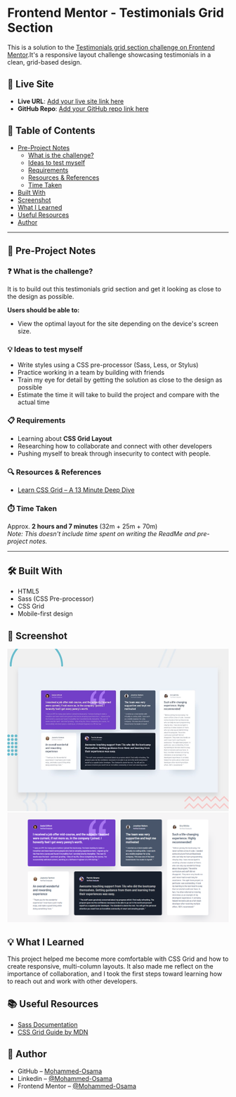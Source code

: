 # Frontend Mentor - Testimonials Grid Section

This is a solution to the [Testimonials grid section challenge on Frontend Mentor](https://www.frontendmentor.io/challenges/testimonials-grid-section-Nnw6J7Un7).It's a responsive layout challenge showcasing testimonials in a clean, grid-based design.

## 🚀 Live Site

- **Live URL**: [Add your live site link here](https://mohammed-osama-pg.github.io/FdMr-Testimonials-grid-section/)
- **GitHub Repo**: [Add your GitHub repo link here](https://github.com/Mohammed-Osama-pg/FdMr-Testimonials-grid-section.git)

## 📑 Table of Contents

- [Pre-Project Notes](#-pre-project-notes)
  - [What is the challenge?](#-what-is-the-challenge)
  - [Ideas to test myself](#-ideas-to-test-myself)
  - [Requirements](#-requirements)
  - [Resources & References](#-resources--references)
  - [Time Taken](#-time-taken)
- [Built With](#️-built-with)
- [Screenshot](#-screenshot)
- [What I Learned](#-what-i-learned)
- [Useful Resources](#-useful-resources)
- [Author](#-author)

---

## 📝 Pre-Project Notes

### ❓ What is the challenge?

It is to build out this testimonials grid section and get it looking as close to the design as possible.

**Users should be able to:**

- View the optimal layout for the site depending on the device's screen size.

### 💡 Ideas to test myself

- Write styles using a CSS pre-processor (Sass, Less, or Stylus)
- Practice working in a team by building with friends
- Train my eye for detail by getting the solution as close to the design as possible
- Estimate the time it will take to build the project and compare with the actual time

### 📋 Requirements

- Learning about **CSS Grid Layout**
- Researching how to collaborate and connect with other developers
- Pushing myself to break through insecurity to contect with people.

### 🔍 Resources & References

- [Learn CSS Grid – A 13 Minute Deep Dive](https://youtu.be/EiNiSFIPIQE?si=MACgDrCtSxdPOmq8)

### ⏱️ Time Taken

Approx. **2 hours and 7 minutes** (32m + 25m + 70m)  
_Note: This doesn't include time spent on writing the ReadMe and pre-project notes._

---

## 🛠️ Built With

- HTML5
- Sass (CSS Pre-processor)
- CSS Grid
- Mobile-first design

## 📸 Screenshot

![The Project Preview](./preview.jpg)
![My Project Screenshot](./screenshot.png)

## 💡 What I Learned

This project helped me become more comfortable with CSS Grid and how to create responsive, multi-column layouts. It also made me reflect on the importance of collaboration, and I took the first steps toward learning how to reach out and work with other developers.

## 📚 Useful Resources

- [Sass Documentation](https://sass-lang.com/documentation)
- [CSS Grid Guide by MDN](https://developer.mozilla.org/en-US/docs/Web/CSS/CSS_grid_layout)

## 👤 Author

- GitHub – [Mohammed-Osama](https://github.com/Mohammed-Osama-pg)
- Linkedin – [@Mohammed-Osama](https://www.linkedin.com/in/mohammed-osama-a4124228b)
- Frontend Mentor – [@Mohammed-Osama](https://www.frontendmentor.io/profile/Mohammed-Osama-pg)
